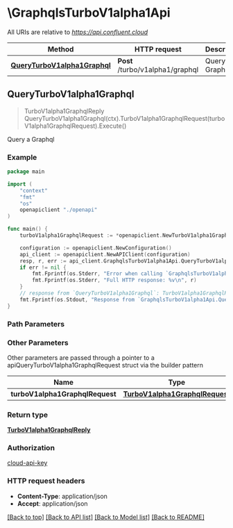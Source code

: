 # \GraphqlsTurboV1alpha1Api

All URIs are relative to *https://api.confluent.cloud*

Method | HTTP request | Description
------------- | ------------- | -------------
[**QueryTurboV1alpha1Graphql**](GraphqlsTurboV1alpha1Api.md#QueryTurboV1alpha1Graphql) | **Post** /turbo/v1alpha1/graphql | Query a Graphql



## QueryTurboV1alpha1Graphql

> TurboV1alpha1GraphqlReply QueryTurboV1alpha1Graphql(ctx).TurboV1alpha1GraphqlRequest(turboV1alpha1GraphqlRequest).Execute()

Query a Graphql



### Example

```go
package main

import (
    "context"
    "fmt"
    "os"
    openapiclient "./openapi"
)

func main() {
    turboV1alpha1GraphqlRequest := *openapiclient.NewTurboV1alpha1GraphqlRequest() // TurboV1alpha1GraphqlRequest |  (optional)

    configuration := openapiclient.NewConfiguration()
    api_client := openapiclient.NewAPIClient(configuration)
    resp, r, err := api_client.GraphqlsTurboV1alpha1Api.QueryTurboV1alpha1Graphql(context.Background()).TurboV1alpha1GraphqlRequest(turboV1alpha1GraphqlRequest).Execute()
    if err != nil {
        fmt.Fprintf(os.Stderr, "Error when calling `GraphqlsTurboV1alpha1Api.QueryTurboV1alpha1Graphql``: %v\n", err)
        fmt.Fprintf(os.Stderr, "Full HTTP response: %v\n", r)
    }
    // response from `QueryTurboV1alpha1Graphql`: TurboV1alpha1GraphqlReply
    fmt.Fprintf(os.Stdout, "Response from `GraphqlsTurboV1alpha1Api.QueryTurboV1alpha1Graphql`: %v\n", resp)
}
```

### Path Parameters



### Other Parameters

Other parameters are passed through a pointer to a apiQueryTurboV1alpha1GraphqlRequest struct via the builder pattern


Name | Type | Description  | Notes
------------- | ------------- | ------------- | -------------
 **turboV1alpha1GraphqlRequest** | [**TurboV1alpha1GraphqlRequest**](TurboV1alpha1GraphqlRequest.md) |  | 

### Return type

[**TurboV1alpha1GraphqlReply**](TurboV1alpha1GraphqlReply.md)

### Authorization

[cloud-api-key](../README.md#cloud-api-key)

### HTTP request headers

- **Content-Type**: application/json
- **Accept**: application/json

[[Back to top]](#) [[Back to API list]](../README.md#documentation-for-api-endpoints)
[[Back to Model list]](../README.md#documentation-for-models)
[[Back to README]](../README.md)

